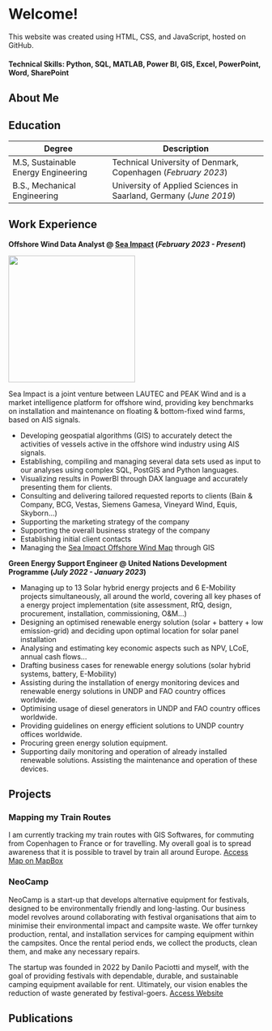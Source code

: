 # Welcome!

This website was created using HTML, CSS, and JavaScript, hosted on GitHub.

#### Technical Skills: Python, SQL, MATLAB, Power BI, GIS, Excel, PowerPoint, Word, SharePoint

## About Me

## Education					    

| Degree | Description | 
| --- | --- |
| M.S, Sustainable Energy Engineering | Technical University of Denmark, Copenhagen (_February 2023_)	
| B.S., Mechanical Engineering | University of Applied Sciences in Saarland, Germany (_June 2019_) 


## Work Experience
**Offshore Wind Data Analyst @ [Sea Impact](https://sea-impact.com/) (_February 2023 - Present_)** 

<img width="250" src="https://github.com/thibaultvhg/portfolio.io/blob/main/assets/img/Sea-Impact-logo.png"></img>



Sea Impact is a joint venture between LAUTEC and PEAK Wind and is a market intelligence platform for offshore wind, providing key benchmarks on installation and maintenance on floating & bottom-fixed wind farms, based on AIS signals.

- Developing geospatial algorithms (GIS) to accurately detect the activities of vessels active in the offshore wind industry using AIS signals.
- Establishing, compiling and managing several data sets used as input to our analyses using complex SQL, PostGIS and Python languages.
- Visualizing results in PowerBI through DAX language and accurately presenting them for clients.
- Consulting and delivering tailored requested reports to clients (Bain & Company, BCG, Vestas, Siemens Gamesa, Vineyard Wind, Equis, Skyborn...)
- Supporting the marketing strategy of the company
- Supporting the overall business strategy of the company
- Establishing initial client contacts
- Managing the [Sea Impact Offshore Wind Map](https://sea-impact.com/offshore-wind-map/) through GIS

**Green Energy Support Engineer @ United Nations Development Programme (_July 2022 - January 2023_)**

- Managing up to 13 Solar hybrid energy projects and 6 E-Mobility projects simultaneously, all around the world, covering all key phases of a energy project implementation (site assessment, RfQ, design, procurement, installation, commissioning, O&M...)
- Designing an optimised renewable energy solution (solar + battery + low emission-grid) and deciding upon optimal location for solar panel installation
- Analysing and estimating key economic aspects such as NPV, LCoE, annual cash flows...
- Drafting business cases for renewable energy solutions (solar hybrid systems, battery, E-Mobility)
- Assisting during the installation of energy monitoring devices and renewable energy solutions in UNDP and FAO country offices worldwide.
- Optimising usage of diesel generators in UNDP and FAO country offices worldwide.
- Providing guidelines on energy efficient solutions to UNDP country offices worldwide.
- Procuring green energy solution equipment.
- Supporting daily monitoring and operation of already installed renewable solutions. Assisting the maintenance and operation of these devices.


## Projects
### Mapping my Train Routes

I am currently tracking my train routes with GIS Softwares, for commuting from Copenhagen to France or for travelling. My overall goal is to spread awareness that it is possible to travel by train all around Europe. [Access Map on MapBox](https://api.mapbox.com/styles/v1/thibaultvanheeghe/clteht9v400nr01qn3woncm3d.html?title=view&access_token=pk.eyJ1IjoidGhpYmF1bHR2YW5oZWVnaGUiLCJhIjoiY2xmcXF6M25uMDE1azNxcGJmZzJzcGozNyJ9.IMnHAvsKJxxSKsrPSWB62Q&zoomwheel=true&fresh=true#4.1/47.82/-0.41)


### NeoCamp

NeoCamp is a start-up that develops alternative equipment for festivals, designed to be environmentally friendly and long-lasting. Our business model revolves around collaborating with festival organisations that aim to minimise their environmental impact and campsite waste. We offer turnkey production, rental, and installation services for camping equipment within the campsites. Once the rental period ends, we collect the products, clean them, and make any necessary repairs.

The startup was founded in 2022 by Danilo Paciotti and myself, with the goal of providing festivals with dependable, durable, and sustainable camping equipment available for rent. Ultimately, our vision enables the reduction of waste generated by festival-goers. [Access Website](https://www.neocamps.com/)




## Publications

